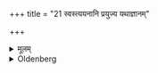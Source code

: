 +++
title = "21 स्वस्त्ययनानि प्रयुज्य यथाज्ञानम्"

+++

<details><summary>मूलम्</summary>

स्वस्त्ययनानि प्रयुज्य यथाज्ञानम् २१
</details>

<details><summary>Oldenberg</summary>

21. They repeat the auspicious hymns as far as they know them;
</details>
